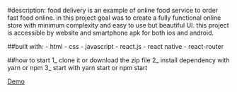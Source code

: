#description:
food delivery is an example of online food service to order fast food online. 
in this project goal was to create a fully functional online store with minimum complexity and easy to use but beautiful UI. 
this project is accessible by website and smartphone apk for both ios and android.

##built with:
       - html
       - css
       - javascript
       - react.js
       - react native
       - react-router
        
##how to start
  1_ clone it or download the zip file
  2_ install dependency with yarn or npm
  3_ start with yarn start or npm start
  
  
[Demo](https://www.mohammaddh.com/projects/food-delivery/)  
